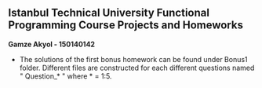 ## Istanbul Technical University Functional Programming Course Projects and Homeworks ##
**Gamze Akyol - 150140142**

- The solutions of the first bonus homework can be found under Bonus1 folder. Different files are constructed for each different questions named " Question_* " where * = 1:5. 
